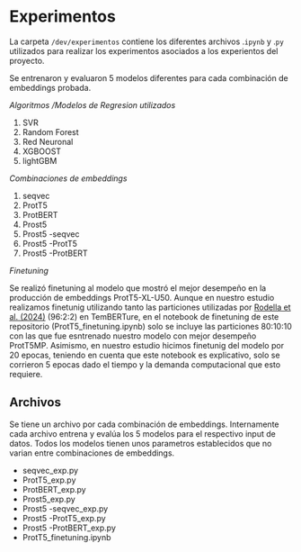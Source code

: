 # Experimentos
La carpeta `/dev/experimentos` contiene los diferentes archivos .`ipynb` y .`py` utilizados para realizar los experimentos asociados a los experientos del proyecto.

Se entrenaron y evaluaron 5 modelos diferentes para cada combinación de embeddings probada. 

*Algoritmos /Modelos de Regresion utilizados*
1. SVR
2. Random Forest
3. Red Neuronal
4. XGBOOST
5. lightGBM
   
*Combinaciones de embeddings*
1. seqvec
2. ProtT5
3. ProtBERT
4. Prost5
5. Prost5 -seqvec
6. Prost5 -ProtT5
7. Prost5 -ProtBERT

*Finetuning*

Se realizó finetuning al modelo que mostró el mejor desempeño en la producción de embeddings ProtT5-XL-U50. Aunque en nuestro estudio realizamos finetunig utilizando tanto las particiones utilizadas por [Rodella et al. (2024)](https://academic.oup.com/bioinformaticsadvances/article/4/1/vbae103/7713394) (96:2:2) en TemBERTure, en el notebook de finetuning de este repositorio (ProtT5_finetuning.ipynb) solo se incluye las particiones 80:10:10 con las que fue esntrenado nuestro modelo con mejor desempeño ProtT5MP. Asimismo, en nuestro estudio hicimos finetunig del modelo por 20 epocas, teniendo en cuenta que este notebook es explicativo, solo se corrieron 5 epocas dado el tiempo y la demanda computacional que esto requiere.

## Archivos
Se tiene un archivo por cada combinación de embeddings. Internamente cada archivo entrena y evalúa los 5 modelos para el respectivo input de datos. Todos los modelos tienen unos parametros establecidos que no varian entre combinaciones de embeddings.
* seqvec_exp.py
* ProtT5_exp.py
* ProtBERT_exp.py
* Prost5_exp.py
* Prost5 -seqvec_exp.py
* Prost5 -ProtT5_exp.py
* Prost5 -ProtBERT_exp.py
* ProtT5_finetuning.ipynb

